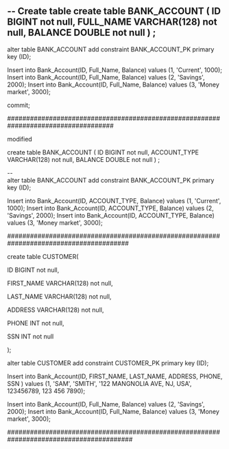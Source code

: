 -- Create table
create table BANK_ACCOUNT
(
  ID        BIGINT not null,
  FULL_NAME VARCHAR(128) not null,
  BALANCE   DOUBLE not null
) ;
--  
alter table BANK_ACCOUNT
  add constraint BANK_ACCOUNT_PK primary key (ID);
 
 
Insert into Bank_Account(ID, Full_Name, Balance) values (1, 'Current', 1000);
Insert into Bank_Account(ID, Full_Name, Balance) values (2, 'Savings', 2000);
Insert into Bank_Account(ID, Full_Name, Balance) values (3, 'Money market', 3000);
 
commit;


####################################################################################

modified 


create table BANK_ACCOUNT
(
  ID        BIGINT not null,
  ACCOUNT_TYPE VARCHAR(128) not null,
  BALANCE   DOUBLE not null
) ;

--  
alter table BANK_ACCOUNT
  add constraint BANK_ACCOUNT_PK primary key (ID);

Insert into Bank_Account(ID, ACCOUNT_TYPE, Balance) values (1, 'Current', 1000);
Insert into Bank_Account(ID, ACCOUNT_TYPE, Balance) values (2, 'Savings', 2000);
Insert into Bank_Account(ID, ACCOUNT_TYPE, Balance) values (3, 'Money market', 3000);


########################################################################################


create table CUSTOMER(

ID BIGINT not null,

FIRST_NAME VARCHAR(128) not null,

LAST_NAME VARCHAR(128) not null,

ADDRESS  VARCHAR(128) not null,

PHONE INT not null,

SSN  INT not null

);

alter table CUSTOMER
  add constraint CUSTOMER_PK primary key (ID);


Insert into Bank_Account(ID, FIRST_NAME, LAST_NAME, ADDRESS, PHONE, SSN  ) 
values (1, 'SAM', 'SMITH', '122 MANGNOLIA AVE, NJ, USA', 123456789, 123 456 7890);

Insert into Bank_Account(ID, Full_Name, Balance) values (2, 'Savings', 2000);
Insert into Bank_Account(ID, Full_Name, Balance) values (3, 'Money market', 3000);

#########################################################################################